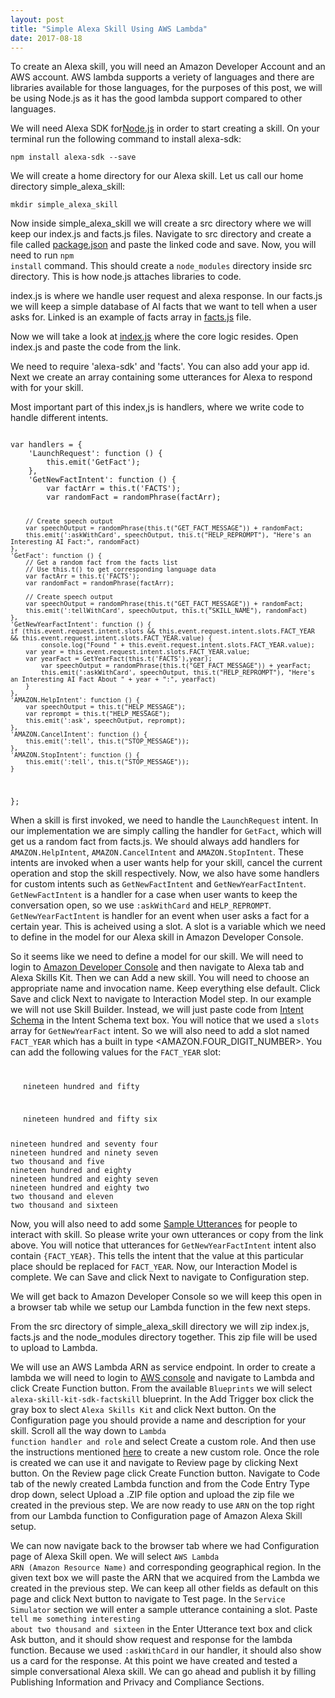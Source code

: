 ```yaml
---
layout: post
title: "Simple Alexa Skill Using AWS Lambda"
date: 2017-08-18
---
```

To create an Alexa skill, you will need an Amazon Developer Account and an AWS account. AWS lambda supports a veriety of languages and there are libraries available for those languages, for the purposes of this post, we will be using Node.js as it has the good lambda support compared to other languages.

We will need Alexa SDK for<a href="https://nodejs.org/en/">Node.js</a> in order to start creating a skill. On your terminal run the following command to install alexa-sdk:

<code>npm install alexa-sdk --save</code>

We will create a home directory for our Alexa skill. Let us call our home directory simple_alexa_skill:

<code>mkdir simple_alexa_skill</code>

Now inside simple_alexa_skill we will create a src directory where we will keep our index.js and facts.js files. Navigate to src directory and create a file called <a href="https://github.com/hbahuguna/AlexaAIHistorySkill/blob/master/src/package.json">package.json</a> and paste the linked code and save. Now, you will need to run <code>npm install</code> command. This should create a <code>node_modules</code> directory inside src directory. This is how node.js attaches libraries to code.

index.js is where we handle user request and alexa response. In our facts.js we will keep a simple database of AI facts that we want to tell when a user asks for.
Linked is an example of facts array in <a href="https://github.com/hbahuguna/AlexaAIHistorySkill/blob/master/src/facts.js">facts.js</a> file.

Now we will take a look at <a href="https://github.com/hbahuguna/AlexaAIHistorySkill/blob/master/src/index.js">index.js</a> where the core logic resides. Open index.js and paste the code from the link.

We need to require 'alexa-sdk' and 'facts'. You can also add your app id. Next we create an array containing some utterances for Alexa to respond with for your skill. 

Most important part of this index,js is handlers, where we write code to handle different intents. 

<code>
var handlers = {
    'LaunchRequest': function () {
        this.emit('GetFact');
    },
    'GetNewFactIntent': function () {
        var factArr = this.t('FACTS');
        var randomFact = randomPhrase(factArr);

        // Create speech output
        var speechOutput = randomPhrase(this.t("GET_FACT_MESSAGE")) + randomFact;
        this.emit(':askWithCard', speechOutput, this.t("HELP_REPROMPT"), "Here's an Interesting AI Fact:", randomFact)
    },
    'GetFact': function () {
        // Get a random fact from the facts list
        // Use this.t() to get corresponding language data
        var factArr = this.t('FACTS');
        var randomFact = randomPhrase(factArr);

        // Create speech output
        var speechOutput = randomPhrase(this.t("GET_FACT_MESSAGE")) + randomFact;
        this.emit(':tellWithCard', speechOutput, this.t("SKILL_NAME"), randomFact)
    },
    'GetNewYearFactIntent': function () {
	if (this.event.request.intent.slots && this.event.request.intent.slots.FACT_YEAR && this.event.request.intent.slots.FACT_YEAR.value) {
       	    console.log("Found " + this.event.request.intent.slots.FACT_YEAR.value);
	    var year = this.event.request.intent.slots.FACT_YEAR.value;
	    var yearFact = GetYearFact(this.t('FACTS'),year);
            var speechOutput = randomPhrase(this.t("GET_FACT_MESSAGE")) + yearFact;
            this.emit(':askWithCard', speechOutput, this.t("HELP_REPROMPT"), "Here's an Interesting AI Fact About " + year + ":", yearFact)
    	}
    },
    'AMAZON.HelpIntent': function () {
        var speechOutput = this.t("HELP_MESSAGE");
        var reprompt = this.t("HELP_MESSAGE");
        this.emit(':ask', speechOutput, reprompt);
    },
    'AMAZON.CancelIntent': function () {
        this.emit(':tell', this.t("STOP_MESSAGE"));
    },
    'AMAZON.StopIntent': function () {
        this.emit(':tell', this.t("STOP_MESSAGE"));
    }
};
</code>

When a skill is first invoked, we need to handle the <code>LaunchRequest</code> intent. In our implementation we are simply calling the handler for <code>GetFact</code>, which will get us a random fact from facts.js. We should always add handlers for <code>AMAZON.HelpIntent</code>, <code>AMAZON.CancelIntent</code> and <code>AMAZON.StopIntent</code>. These intents are invoked when a user wants help for your skill, cancel the current operation and stop the skill respectively. Now, we also have some handlers for custom intents such as <code>GetNewFactIntent</code> and <code>GetNewYearFactIntent</code>. <code>GetNewFactIntent</code> is a handler for a case when user wants to keep the conversation open, so we use <code>:askWithCard</code> and <code>HELP_REPROMPT</code>. <code>GetNewYearFactIntent</code> is handler for an event when user asks a fact for a certain year. This is acheived using a slot. A slot is a variable which we need to define in the model for our Alexa skill in Amazon Developer Console. 

So it seems like we need to define a model for our skill. We will need to login to <a href="https://developer.amazon.com">Amazon Developer Console</a> and then navigate to Alexa tab and Alexa Skills Kit. Then we can Add a new skill. You will need to choose an appropriate name and invocation name. Keep everything else default. Click Save and click Next to navigate to Interaction Model step. In our example we will not use Skill Builder. Instead, we will just paste code from <a href="https://github.com/hbahuguna/AlexaAIHistorySkill/blob/master/speechAssets/IntentSchema.json">Intent Schema</a> in the Intent Schema text box. You will notice that we used a <code>slots</code> array for <code>GetNewYearFact</code> intent. So we will also need to add a slot named <code>FACT_YEAR</code> which has a built in type <AMAZON.FOUR_DIGIT_NUMBER></code>. You can add the following values for the <code>FACT_YEAR</code> slot:
<code>
<ul>nineteen hundred and fifty</ul>
<ul>nineteen hundred and fifty six</ul>
nineteen hundred and seventy four
nineteen hundred and ninety seven
two thousand and five
nineteen hundred and eighty
nineteen hundred and eighty seven
nineteen hundred and eighty two
two thousand and eleven
two thousand and sixteen
</code>

Now, you will also need to add some <a href="https://github.com/hbahuguna/AlexaAIHistorySkill/blob/master/speechAssets/SampleUtterances_en_US.txt">Sample Utterances</a>  for people to interact with skill. So please write your own utterances or copy from the link above. You will notice that utterances for <code>GetNewYearFactIntent</code> intent also contain <code>{FACT_YEAR}</code>. This tells the intent that the value at this particular place should be replaced for <code>FACT_YEAR</code>. Now, our Interaction Model is complete. We can Save and click Next to navigate to Configuration step.

We will get back to Amazon Developer Console so we will keep this open in a browser tab while we setup our Lambda function in the few next steps.

From the src directory of simple_alexa_skill directory we will zip index.js, facts.js and the node_modules directory together. This zip file will be used to upload to Lambda.

We will use an AWS Lambda ARN as service endpoint. In order to create a lambda we will need to login to <a href="https://console.aws.amazon.com">AWS console</a> and navigate to Lambda and click Create Function button. From the available <code>Blueprints</code> we will select <code>alexa-skill-kit-sdk-factskill</code> blueprint. In the Add Trigger box click the gray box to slect <code>Alexa Skills Kit</code> and click Next button. On the Configuration page you should provide a name and description for your skill. Scroll all the way down to <code>Lambda function handler and role</code> and select Create a custom role. And then use the instructions mentioned <a href="https://github.com/alexa/skill-sample-nodejs-fact/blob/master/lambda-role.md">here</a> to create a new custom role. Once the role is created we can use it and navigate to Review page by clicking Next button. On the Review page click Create Function button. Navigate to Code tab of the newly created Lambda function and from the Code Entry Type drop down, select Upload a .ZIP file option and upload the zip file we created in the previous step. We are now ready to use <code>ARN</code> on the top right from our Lambda function to Configuration page of Amazon Alexa Skill setup.

We can now navigate back to the browser tab where we had Configuration page of Alexa Skill open. We will select <code>AWS Lambda ARN (Amazon Resource Name)</code> and corresponding geographical region. In the given text box we will paste the ARN that we acquired from the Lambda we created in the previous step. We can keep all other fields as default on this page and click Next button to navigate to Test page. In the <code>Service Simulator</code> section we will enter a sample utterance containing a slot. Paste <code>tell me something interesting about two thousand and sixteen</code> in the Enter Utterance text box and click Ask button, and it should show request and response for the lambda function. Because we used <code>:askWithCard</code> in our handler, it should also show us a card for the response. At this point we have created and tested a simple conversational Alexa skill. We can go ahead and publish it by filling Publishing Information and Privacy and Compliance Sections.

